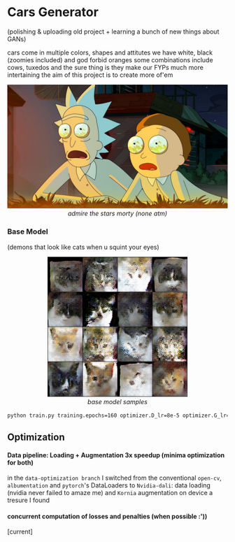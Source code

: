 # Cars Generator

(polishing & uploading old project + learning a bunch of new things about GANs)

cars come in multiple colors, shapes and attitutes
we have white, black (zoomies included) and god forbid oranges
some combinations include cows, tuxedos and 
the sure thing is they make our FYPs much more intertaining
the aim of this project is to create more of'em 

<p align="center">
  <img src="data/rick_n_morty.jpg" width="640"><br>
  <em>admire the stars morty (none atm)</em>
</p>


### Base Model
(demons that look like cats when u squint your eyes)
<p align="center">
  <img src="data/media_images_sample_150.000000_614_5ef65e6d082354bfb722.png" width="320"><br>
  <em>base model samples</em>
</p>

```bash
python train.py training.epochs=160 optimizer.D_lr=8e-5 optimizer.G_lr=12e-5
```


## Optimization
#### Data pipeline: Loading + Augmentation 3x speedup (minima optimization for both)

in the `data-optimization branch` I switched from the conventional `open-cv`, `albumentation` and `pytorch`'s DataLoaders
to `Nvidia-dali`: data loading (nvidia never failed to amaze me) and `Kornia` augmentation on device a tresure I found


#### concurrent computation of losses and penalties (when possible :'))
[current]